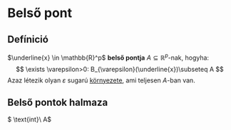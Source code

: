 # Belső pont

## Defínició
$\underline{x} \in \mathbb{R}^p$ **belső pontja** $A \subseteq \mathbb{R}^p$-nak, hogyha:
$$ \exists \varepsilon>0: B_{\varepsilon}(\underline{x})\subseteq A $$
Azaz létezik olyan $\varepsilon$ sugarú [környezete](kornyezet.md), ami teljesen $A$-ban van. 

## Belső pontok halmaza
$ \text{int}\ A$ 